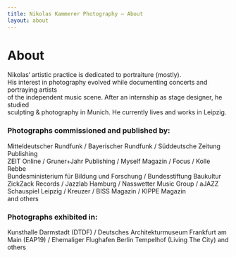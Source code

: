 ```yaml
---
title: Nikolas Kammerer Photography – About
layout: about
---
```


# About

Nikolas‘ artistic practice is dedicated to portraiture (mostly).  
His interest in photography evolved while documenting concerts and portraying artists  
of the independent music scene. After an internship as stage designer, he studied  
sculpting & photography in Munich. He currently lives and works in Leipzig.

### Photographs commissioned and published by:

Mitteldeutscher Rundfunk / Bayerischer Rundfunk / Süddeutsche Zeitung Publishing  
ZEIT Online / Gruner+Jahr Publishing / Myself Magazin / Focus / Kolle Rebbe  
Bundesministerium für Bildung und Forschung / Bundesstiftung Baukultur  
ZickZack Records / Jazzlab Hamburg / Nasswetter Music Group / aJAZZ  
Schauspiel Leipzig / Kreuzer / BISS Magazin / KIPPE Magazin  
and others

### Photographs exhibited in:

Kunsthalle Darmstadt (DTDF) / Deutsches Architekturmuseum Frankfurt am Main  (EAP19) / Ehemaliger Flughafen Berlin Tempelhof (Living The City) and others